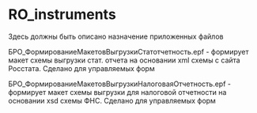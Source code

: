 # RO_instruments


Здесь должны быть описано назначение приложенных файлов

БРО_ФормированиеМакетовВыгрузкиСтатотчетность.epf - формирует макет схемы выгрузки стат. отчета на основании xml схемы с сайта Росстата. Сделано для управляемых форм


БРО_ФормированиеМакетовВыгрузкиНалоговаяОтчетность.epf - формирует макет схемы выгрузки для налоговой отчетности на основании xsd схемы ФНС. Сделано для управляемых форм

